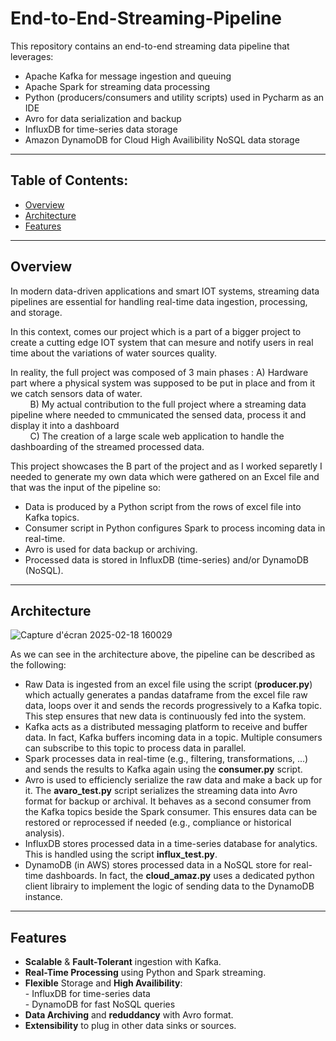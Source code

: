 # End-to-End-Streaming-Pipeline

This repository contains an end-to-end streaming data pipeline that leverages:

- Apache Kafka for message ingestion and queuing  
- Apache Spark for streaming data processing  
- Python (producers/consumers and utility scripts) used in Pycharm as an IDE  
- Avro for data serialization and backup  
- InfluxDB for time-series data storage  
- Amazon DynamoDB for Cloud High Availibility NoSQL data storage  

---

## Table of Contents:

- [Overview](#overview)  
- [Architecture](#architecture)  
- [Features](#features)  
---

## Overview

In modern data-driven applications and smart IOT systems, streaming data pipelines are essential for handling real-time data ingestion, processing, and storage.

In this context, comes our project which is a part of a bigger project to create a cutting edge IOT system that can mesure and notify users in real time about the variations of water sources quality.

In reality, the full project was composed of 3 main phases : A) Hardware part where a physical system was supposed to be put in place and from it we catch sensors data of water.  
&nbsp;&nbsp;&nbsp;&nbsp;&nbsp;&nbsp;&nbsp;&nbsp;B) My actual contribution to the full project where a streaming data pipeline where needed to cmmunicated the sensed data, process it and display it into a dashboard  
&nbsp;&nbsp;&nbsp;&nbsp;&nbsp;&nbsp;&nbsp;&nbsp;C) The creation of a large scale web application to handle the dashboarding of the streamed processed data.

This project showcases the B part of the project and as I worked separetly I needed to generate my own data which were gathered on an Excel file and that was the input of the pipeline so:

- Data is produced by a Python script from the rows of excel file into Kafka topics.  
- Consumer script in Python configures Spark to process incoming data in real-time.  
- Avro is used for data backup or archiving.  
- Processed data is stored in InfluxDB (time-series) and/or DynamoDB (NoSQL).

---

## Architecture

![Capture d'écran 2025-02-18 160029](https://github.com/user-attachments/assets/2f6c84f9-4f45-416f-b2fe-6039662e2a31)

As we can see in the architecture above, the pipeline can be described as the following:

- Raw Data is ingested from an excel file using the script (**producer.py**) which actually generates a pandas dataframe from the excel file raw data, loops over it and sends the records progressively to a Kafka topic. This step ensures that new data is continuously fed into the system.
- Kafka acts as a distributed messaging platform to receive and buffer data. In fact, Kafka buffers incoming data in a topic. Multiple consumers can subscribe to this topic to process data in parallel.
- Spark processes data in real-time (e.g., filtering, transformations, ...) and sends the results to Kafka again using the **consumer.py** script.
- Avro is used to efficiencly serialize the raw data and make a back up for it. The **avaro_test.py** script serializes the streaming data into Avro format for backup or archival. It behaves as a second consumer from the Kafka topics beside the Spark consumer. This ensures data can be restored or reprocessed if needed (e.g., compliance or historical analysis).
- InfluxDB stores processed data in a time-series database for analytics. This is handled using the script **influx_test.py**.
- DynamoDB (in AWS) stores processed data in a NoSQL store for real-time dashboards. In fact, the **cloud_amaz.py** uses a dedicated python client librairy to implement the logic of sending data to the DynamoDB instance.

---

## Features

- **Scalable** & **Fault-Tolerant** ingestion with Kafka.  
- **Real-Time Processing** using Python and Spark streaming.  
- **Flexible** Storage and **High Availibility**:  
      - InfluxDB for time-series data  
      - DynamoDB for fast NoSQL queries  
- **Data Archiving** and **reduddancy** with Avro format.  
- **Extensibility** to plug in other data sinks or sources.
